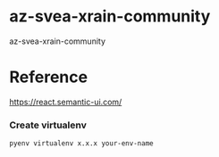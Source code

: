 # az-svea-xrain-community
az-svea-xrain-community

# Reference
https://react.semantic-ui.com/

### Create virtualenv
```
pyenv virtualenv x.x.x your-env-name
```
